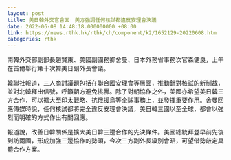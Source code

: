 ```yaml
---
layout: post
title: 美日韓外交官會面　美方強調任何核試都違反安理會決議
date: 2022-06-08 14:48:18.000000000 +08:00
link: https://news.rthk.hk/rthk/ch/component/k2/1652129-20220608.htm
categories: rthk
---
```


南韓外交部副部長趙賢東、美國副國務卿舍曼、日本外務省事務次官森健良，上午在首爾舉行第十次韓美日副外長會議。

韓聯社報道，三人商討議題包括在聯合國安理會等層面，推動針對核試的新制裁，並對北韓釋出信號，呼籲朝方避免挑釁。除了對朝協作之外，美國亦希望美日韓三方合作，可以擴大至印太戰略、抗俄援烏等全球事務上，並發揮重要作用。舍曼回應傳媒時說，任何核試都將完全違反安理會決議，美日韓三國以至全球，都會以強烈而明確的方式作出有關回應。

報道說，改善日韓關係是擴大美日韓三邊合作的先決條件。美國總統拜登早前先後到訪兩國，形成加強三邊協作的勢頭，今次三方副外長級別會晤，可望借勢敲定具體合作方案。
